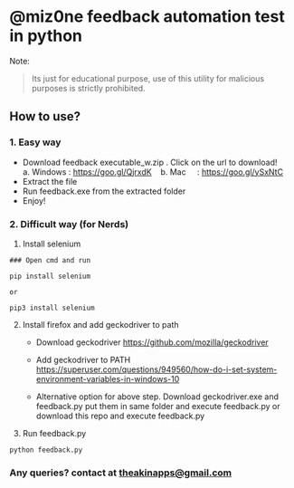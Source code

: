 # @miz0ne feedback automation test in python
Note:
> Its just for educational purpose, use of this utility for malicious purposes is strictly prohibited.

## How to use?

### 1. Easy way 
 - Download feedback executable_w.zip . Click on the url to download!
     a. Windows : https://goo.gl/QjrxdK
     b. Mac     : https://goo.gl/ySxNtC
 - Extract the file
 - Run feedback.exe from the extracted folder
 - Enjoy!

### 2. Difficult way (for Nerds)
1. Install selenium
```
### Open cmd and run

pip install selenium

or

pip3 install selenium
```

2. Install firefox and add geckodriver to path
    - Download geckodriver https://github.com/mozilla/geckodriver

    - Add geckodriver to PATH https://superuser.com/questions/949560/how-do-i-set-system-environment-variables-in-windows-10


    - Alternative option for above step. Download geckodriver.exe and feedback.py put them in same folder and execute feedback.py or download this repo and execute feedback.py

3. Run feedback.py
```
python feedback.py
```

### Any queries? contact at theakinapps@gmail.com
